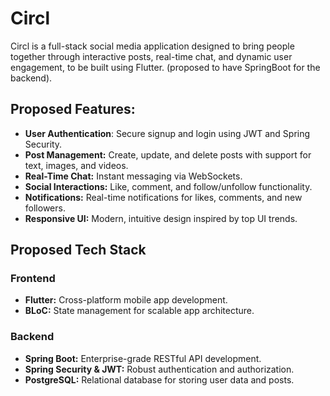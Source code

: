 # Circl

Circl is a full-stack social media application designed to bring people together through interactive posts, real-time chat, and dynamic user engagement, to be built using Flutter. (proposed to have SpringBoot for the backend).


## Proposed Features:
- **User Authentication**: Secure signup and login using JWT and Spring Security.
- **Post Management:** Create, update, and delete posts with support for text, images, and videos.
- **Real-Time Chat:** Instant messaging via WebSockets.
- **Social Interactions:** Like, comment, and follow/unfollow functionality.
- **Notifications:** Real-time notifications for likes, comments, and new followers.
- **Responsive UI:** Modern, intuitive design inspired by top UI trends.

## Proposed Tech Stack
  ### Frontend
- **Flutter:** Cross-platform mobile app development.
- **BLoC:** State management for scalable app architecture.

### Backend
- **Spring Boot:** Enterprise-grade RESTful API development.
- **Spring Security & JWT:** Robust authentication and authorization.
- **PostgreSQL:** Relational database for storing user data and posts.
